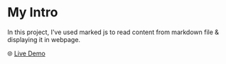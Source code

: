 # My Intro

In this project, I've used marked js to read content from markdown file & displaying it in webpage.

🌐 <a href="https://svalanju.github.io/MarkdownToHTML/" target="_blank">Live Demo</a>
